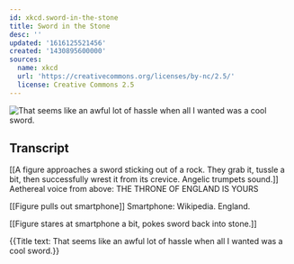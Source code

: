 ```yaml
---
id: xkcd.sword-in-the-stone
title: Sword in the Stone
desc: ''
updated: '1616125521456'
created: '1430895600000'
sources:
  name: xkcd
  url: 'https://creativecommons.org/licenses/by-nc/2.5/'
  license: Creative Commons 2.5
---
```

![That seems like an awful lot of hassle when all I wanted was a cool sword.](https://imgs.xkcd.com/comics/sword_in_the_stone.png)

## Transcript
[[A figure approaches a sword sticking out of a rock. They grab it, tussle a bit, then successfully wrest it from its crevice. Angelic trumpets sound.]]
Aethereal voice from above: THE THRONE OF ENGLAND IS YOURS

[[Figure pulls out smartphone]]
Smartphone: Wikipedia. England.

[[Figure stares at smartphone a bit, pokes sword back into stone.]]

{{Title text: That seems like an awful lot of hassle when all I wanted was a cool sword.}}
